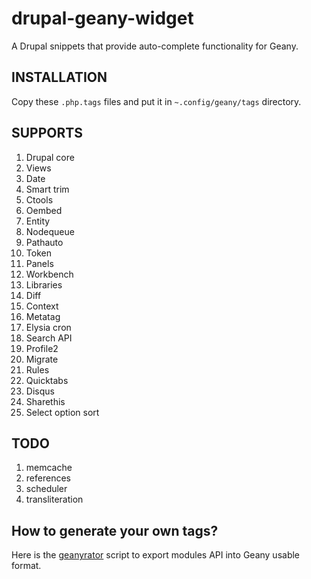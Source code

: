 drupal-geany-widget
===================

A Drupal snippets that provide auto-complete functionality for Geany.

INSTALLATION
------------

Copy these `.php.tags` files and put it in `~.config/geany/tags` directory.

SUPPORTS
--------

1. Drupal core
2. Views
3. Date
4. Smart trim
5. Ctools
6. Oembed
7. Entity
8. Nodequeue
9. Pathauto
10. Token
11. Panels
12. Workbench
13. Libraries
14. Diff
15. Context
16. Metatag
17. Elysia cron
18. Search API
19. Profile2
20. Migrate
21. Rules
22. Quicktabs
23. Disqus
24. Sharethis
25. Select option sort

TODO
----

1. memcache
2. references
3. scheduler
4. transliteration

How to generate your own tags?
------------------------------

Here is the [geanyrator](https://github.com/geraldvillorente/geanyrator) script to export modules API into Geany usable format.
